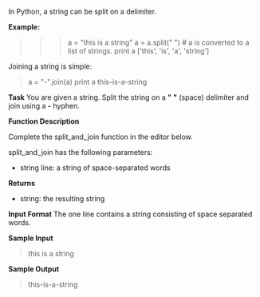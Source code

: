In Python, a string can be split on a delimiter.

**Example:**

> >> a = "this is a string"
> >> a = a.split(" ") # a is converted to a list of strings. 
> >> print a
> ['this', 'is', 'a', 'string']

Joining a string is simple:

> a = "-".join(a)
> print a
> this-is-a-string 

**Task**
You are given a string. Split the string on a **" "** (space) delimiter and join using a **-** hyphen.

**Function Description**

Complete the split_and_join function in the editor below.

split_and_join has the following parameters:
- string line: a string of space-separated words

**Returns**
- string: the resulting string

**Input Format**
The one line contains a string consisting of space separated words.

**Sample Input**
> this is a string

**Sample Output**
> this-is-a-string